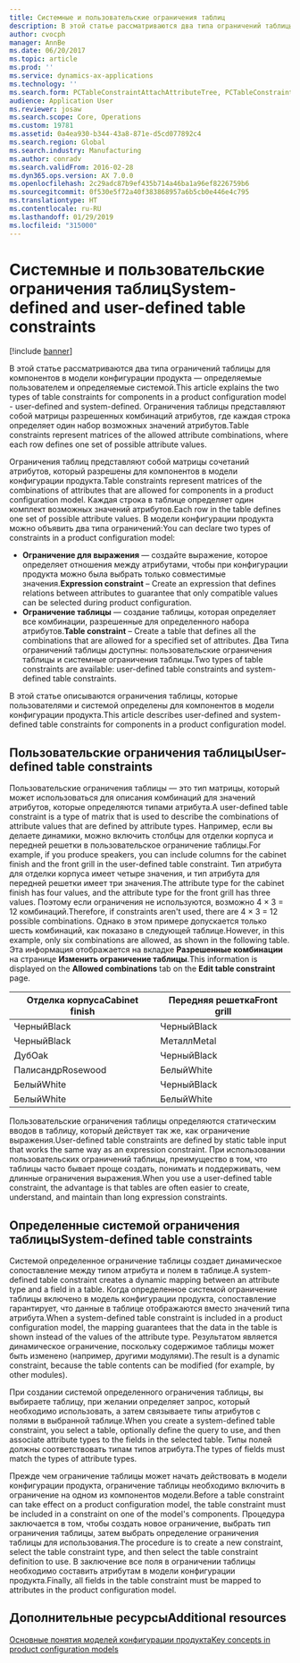 ```yaml
---
title: Системные и пользовательские ограничения таблиц
description: В этой статье рассматриваются два типа ограничений таблицы для компонентов в модели конфигурации продукта — определяемые пользователем и определяемые системой. Ограничения таблицы представляют собой матрицы разрешенных комбинаций атрибутов, где каждая строка определяет один набор возможных значений атрибутов.
author: cvocph
manager: AnnBe
ms.date: 06/20/2017
ms.topic: article
ms.prod: ''
ms.service: dynamics-ax-applications
ms.technology: ''
ms.search.form: PCTableConstraintAttachAttributeTree, PCTableConstraintColumnSystem, PCTableConstraintContentUserDef, PCTableConstraintDefinition, PCTableConstraintWizard
audience: Application User
ms.reviewer: josaw
ms.search.scope: Core, Operations
ms.custom: 19781
ms.assetid: 0a4ea930-b344-43a8-871e-d5cd077892c4
ms.search.region: Global
ms.search.industry: Manufacturing
ms.author: conradv
ms.search.validFrom: 2016-02-28
ms.dyn365.ops.version: AX 7.0.0
ms.openlocfilehash: 2c29adc87b9ef435b714a46ba1a96ef8226759b6
ms.sourcegitcommit: 0f530e5f72a40f383868957a6b5cb0e446e4c795
ms.translationtype: HT
ms.contentlocale: ru-RU
ms.lasthandoff: 01/29/2019
ms.locfileid: "315000"
---
```

# <a name="system-defined-and-user-defined-table-constraints"></a><span data-ttu-id="3300b-104">Системные и пользовательские ограничения таблиц</span><span class="sxs-lookup"><span data-stu-id="3300b-104">System-defined and user-defined table constraints</span></span>

[!include [banner](../includes/banner.md)]

<span data-ttu-id="3300b-105">В этой статье рассматриваются два типа ограничений таблицы для компонентов в модели конфигурации продукта — определяемые пользователем и определяемые системой.</span><span class="sxs-lookup"><span data-stu-id="3300b-105">This article explains the two types of table constraints for components in a product configuration model -  user-defined and system-defined.</span></span> <span data-ttu-id="3300b-106">Ограничения таблицы представляют собой матрицы разрешенных комбинаций атрибутов, где каждая строка определяет один набор возможных значений атрибутов.</span><span class="sxs-lookup"><span data-stu-id="3300b-106">Table constraints represent matrices of the allowed attribute combinations, where each row defines one set of possible attribute values.</span></span>

<span data-ttu-id="3300b-107">Ограничения таблиц представляют собой матрицы сочетаний атрибутов, который разрешены для компонентов в модели конфигурации продукта.</span><span class="sxs-lookup"><span data-stu-id="3300b-107">Table constraints represent matrices of the combinations of attributes that are allowed for components in a product configuration model.</span></span> <span data-ttu-id="3300b-108">Каждая строка в таблице определяет один комплект возможных значений атрибутов.</span><span class="sxs-lookup"><span data-stu-id="3300b-108">Each row in the table defines one set of possible attribute values.</span></span> <span data-ttu-id="3300b-109">В модели конфигурации продукта можно объявить два типа ограничений:</span><span class="sxs-lookup"><span data-stu-id="3300b-109">You can declare two types of constraints in a product configuration model:</span></span>

-   <span data-ttu-id="3300b-110">**Ограничение для выражения** — создайте выражение, которое определяет отношения между атрибутами, чтобы при конфигурации продукта можно была выбрать только совместимые значения.</span><span class="sxs-lookup"><span data-stu-id="3300b-110">**Expression constraint** – Create an expression that defines relations between attributes to guarantee that only compatible values can be selected during product configuration.</span></span>
-   <span data-ttu-id="3300b-111">**Ограничение таблицы** — создание таблицы, которая определяет все комбинации, разрешенные для определенного набора атрибутов.</span><span class="sxs-lookup"><span data-stu-id="3300b-111">**Table constraint** – Create a table that defines all the combinations that are allowed for a specified set of attributes.</span></span> <span data-ttu-id="3300b-112">Два Типа ограничений таблицы доступны: пользовательские ограничения таблицы и системные ограничения таблицы.</span><span class="sxs-lookup"><span data-stu-id="3300b-112">Two types of table constraints are available: user-defined table constraints and system-defined table constraints.</span></span>

<span data-ttu-id="3300b-113">В этой статье описываются ограничения таблицы, которые пользователями и системой определены для компонентов в модели конфигурации продукта.</span><span class="sxs-lookup"><span data-stu-id="3300b-113">This article describes user-defined and system-defined table constraints for components in a product configuration model.</span></span>

## <a name="user-defined-table-constraints"></a><span data-ttu-id="3300b-114">Пользовательские ограничения таблицы</span><span class="sxs-lookup"><span data-stu-id="3300b-114">User-defined table constraints</span></span>
<span data-ttu-id="3300b-115">Пользовательские ограничения таблицы — это тип матрицы, который может использоваться для описания комбинаций для значений атрибутов, которые определяются типами атрибута.</span><span class="sxs-lookup"><span data-stu-id="3300b-115">A user-defined table constraint is a type of matrix that is used to describe the combinations of attribute values that are defined by attribute types.</span></span> <span data-ttu-id="3300b-116">Например, если вы делаете динамики, можно включить столбцы для отделки корпуса и передней решетки в пользовательское ограничение таблицы.</span><span class="sxs-lookup"><span data-stu-id="3300b-116">For example, if you produce speakers, you can include columns for the cabinet finish and the front grill in the user-defined table constraint.</span></span> <span data-ttu-id="3300b-117">Тип атрибута для отделки корпуса имеет четыре значения, и тип атрибута для передней решетки имеет три значения.</span><span class="sxs-lookup"><span data-stu-id="3300b-117">The attribute type for the cabinet finish has four values, and the attribute type for the front grill has three values.</span></span> <span data-ttu-id="3300b-118">Поэтому если ограничения не используются, возможно 4 × 3 = 12 комбинаций.</span><span class="sxs-lookup"><span data-stu-id="3300b-118">Therefore, if constraints aren't used, there are 4 × 3 = 12 possible combinations.</span></span> <span data-ttu-id="3300b-119">Однако в этом примере допускается только шесть комбинаций, как показано в следующей таблице.</span><span class="sxs-lookup"><span data-stu-id="3300b-119">However, in this example, only six combinations are allowed, as shown in the following table.</span></span> <span data-ttu-id="3300b-120">Эта информация отображается на вкладке **Разрешенные комбинации** на странице **Изменить ограничение таблицы**.</span><span class="sxs-lookup"><span data-stu-id="3300b-120">This information is displayed on the **Allowed combinations** tab on the **Edit table constraint** page.</span></span>

| <span data-ttu-id="3300b-121">Отделка корпуса</span><span class="sxs-lookup"><span data-stu-id="3300b-121">Cabinet finish</span></span> | <span data-ttu-id="3300b-122">Передняя решетка</span><span class="sxs-lookup"><span data-stu-id="3300b-122">Front grill</span></span> |
|----------------|-------------|
| <span data-ttu-id="3300b-123">Черный</span><span class="sxs-lookup"><span data-stu-id="3300b-123">Black</span></span>          | <span data-ttu-id="3300b-124">Черный</span><span class="sxs-lookup"><span data-stu-id="3300b-124">Black</span></span>       |
| <span data-ttu-id="3300b-125">Черный</span><span class="sxs-lookup"><span data-stu-id="3300b-125">Black</span></span>          | <span data-ttu-id="3300b-126">Металл</span><span class="sxs-lookup"><span data-stu-id="3300b-126">Metal</span></span>       |
| <span data-ttu-id="3300b-127">Дуб</span><span class="sxs-lookup"><span data-stu-id="3300b-127">Oak</span></span>            | <span data-ttu-id="3300b-128">Черный</span><span class="sxs-lookup"><span data-stu-id="3300b-128">Black</span></span>       |
| <span data-ttu-id="3300b-129">Палисандр</span><span class="sxs-lookup"><span data-stu-id="3300b-129">Rosewood</span></span>       | <span data-ttu-id="3300b-130">Белый</span><span class="sxs-lookup"><span data-stu-id="3300b-130">White</span></span>       |
| <span data-ttu-id="3300b-131">Белый</span><span class="sxs-lookup"><span data-stu-id="3300b-131">White</span></span>          | <span data-ttu-id="3300b-132">Черный</span><span class="sxs-lookup"><span data-stu-id="3300b-132">Black</span></span>       |
| <span data-ttu-id="3300b-133">Белый</span><span class="sxs-lookup"><span data-stu-id="3300b-133">White</span></span>          | <span data-ttu-id="3300b-134">Белый</span><span class="sxs-lookup"><span data-stu-id="3300b-134">White</span></span>       |

<span data-ttu-id="3300b-135">Пользовательские ограничения таблицы определяются статическим вводов в таблицу, который действует так же, как ограничение выражения.</span><span class="sxs-lookup"><span data-stu-id="3300b-135">User-defined table constraints are defined by static table input that works the same way as an expression constraint.</span></span> <span data-ttu-id="3300b-136">При использовании пользовательских ограничений таблицы, преимущество в том, что таблицы часто бывает проще создать, понимать и поддерживать, чем длинные ограничения выражения.</span><span class="sxs-lookup"><span data-stu-id="3300b-136">When you use a user-defined table constraint, the advantage is that tables are often easier to create, understand, and maintain than long expression constraints.</span></span>

## <a name="system-defined-table-constraints"></a><span data-ttu-id="3300b-137">Определенные системой ограничения таблицы</span><span class="sxs-lookup"><span data-stu-id="3300b-137">System-defined table constraints</span></span>
<span data-ttu-id="3300b-138">Системой определенное ограничение таблицы создает динамическое сопоставление между типом атрибута и полем в таблице.</span><span class="sxs-lookup"><span data-stu-id="3300b-138">A system-defined table constraint creates a dynamic mapping between an attribute type and a field in a table.</span></span> <span data-ttu-id="3300b-139">Когда определенное системой ограничение таблицы включено в модель конфигурации продукта, сопоставление гарантирует, что данные в таблице отображаются вместо значений типа атрибута.</span><span class="sxs-lookup"><span data-stu-id="3300b-139">When a system-defined table constraint is included in a product configuration model, the mapping guarantees that the data in the table is shown instead of the values of the attribute type.</span></span> <span data-ttu-id="3300b-140">Результатом является динамическое ограничение, поскольку содержимое таблицы может быть изменено (например, другими модулями).</span><span class="sxs-lookup"><span data-stu-id="3300b-140">The result is a dynamic constraint, because the table contents can be modified (for example, by other modules).</span></span>  

<span data-ttu-id="3300b-141">При создании системой определенного ограничения таблицы, вы выбираете таблицу, при желании определяет запрос, который необходимо использовать, а затем связываете типы атрибутов с полями в выбранной таблице.</span><span class="sxs-lookup"><span data-stu-id="3300b-141">When you create a system-defined table constraint, you select a table, optionally define the query to use, and then associate attribute types to the fields in the selected table.</span></span> <span data-ttu-id="3300b-142">Типы полей должны соответствовать типам типов атрибута.</span><span class="sxs-lookup"><span data-stu-id="3300b-142">The types of fields must match the types of attribute types.</span></span>  

<span data-ttu-id="3300b-143">Прежде чем ограничение таблицы может начать действовать в модели конфигурации продукта, ограничение таблицы необходимо включить в ограничение на одном из компонентов модели.</span><span class="sxs-lookup"><span data-stu-id="3300b-143">Before a table constraint can take effect on a product configuration model, the table constraint must be included in a constraint on one of the model's components.</span></span> <span data-ttu-id="3300b-144">Процедура заключается в том, чтобы создать новое ограничение, выбрать тип ограничения таблицы, затем выбрать определение ограничения таблицы для использования.</span><span class="sxs-lookup"><span data-stu-id="3300b-144">The procedure is to create a new constraint, select the table constraint type, and then select the table constraint definition to use.</span></span> <span data-ttu-id="3300b-145">В заключение все поля в ограничении таблицы необходимо составить атрибутам в модели конфигурации продукта.</span><span class="sxs-lookup"><span data-stu-id="3300b-145">Finally, all fields in the table constraint must be mapped to attributes in the product configuration model.</span></span>

<a name="additional-resources"></a><span data-ttu-id="3300b-146">Дополнительные ресурсы</span><span class="sxs-lookup"><span data-stu-id="3300b-146">Additional resources</span></span>
--------

[<span data-ttu-id="3300b-147">Основные понятия моделей конфигурации продукта</span><span class="sxs-lookup"><span data-stu-id="3300b-147">Key concepts in product configuration models</span></span>](product-configuration-models.md)



